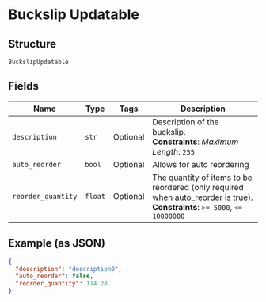 
# Buckslip Updatable

## Structure

`BuckslipUpdatable`

## Fields

| Name | Type | Tags | Description |
|  --- | --- | --- | --- |
| `description` | `str` | Optional | Description of the buckslip.<br>**Constraints**: *Maximum Length*: `255` |
| `auto_reorder` | `bool` | Optional | Allows for auto reordering |
| `reorder_quantity` | `float` | Optional | The quantity of items to be reordered (only required when auto_reorder is true).<br>**Constraints**: `>= 5000`, `<= 10000000` |

## Example (as JSON)

```json
{
  "description": "description0",
  "auto_reorder": false,
  "reorder_quantity": 114.28
}
```

